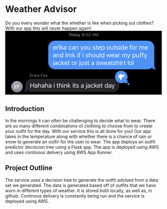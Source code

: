 # Weather Advisor

Do you every wonder what the whether is like when picking out clothes? With our app this will never happen again!
![Word Cloud](/Images/Text.png)

## Introduction
In the mornings it can often be challenging to decide what to wear. There are so many different combinations of clothing to choose from to create your outfit for the day. With our service this is all done for you! Our app takes in the temperature along with whether there is a chance of rain or snow to generate an outfir for the user to wear. The app deploys an outfit predictor deciscion tree using a Flask app. The app is deployed using AWS and uses continous delivery using AWS App Runner.

## Project Outline
The service uses a decision tree to generate the outfit advised from a data set we generated. The data is generated based off of outfits that we have worn in different types of weather. It is stored both locally, as well as, in github. Continous delivery is constantly being run and the service is deployed using AWS.
